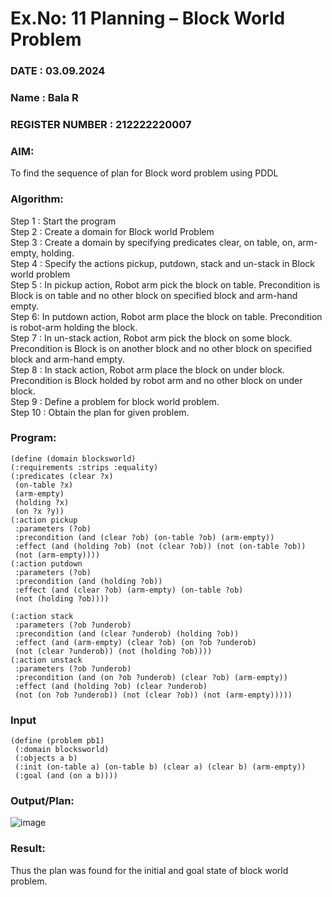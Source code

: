 # Ex.No: 11  Planning –  Block World Problem 
### DATE : 03.09.2024
### Name : Bala R
### REGISTER NUMBER : 212222220007
### AIM: 
To find the sequence of plan for Block word problem using PDDL  
###  Algorithm:
Step 1 :  Start the program <br>
Step 2 : Create a domain for Block world Problem <br>
Step 3 :  Create a domain by specifying predicates clear, on table, on, arm-empty, holding. <br>
Step 4 : Specify the actions pickup, putdown, stack and un-stack in Block world problem <br>
Step 5 :  In pickup action, Robot arm pick the block on table. Precondition is Block is on table and no other block on specified block and arm-hand empty.<br>
Step 6:  In putdown action, Robot arm place the block on table. Precondition is robot-arm holding the block.<br>
Step 7 : In un-stack action, Robot arm pick the block on some block. Precondition is Block is on another block and no other block on specified block and arm-hand empty.<br>
Step 8 : In stack action, Robot arm place the block on under block. Precondition is Block holded by robot arm and no other block on under block.<br>
Step 9 : Define a problem for block world problem.<br> 
Step 10 : Obtain the plan for given problem.<br> 
     
### Program:
```
(define (domain blocksworld)
(:requirements :strips :equality)
(:predicates (clear ?x)
 (on-table ?x)
 (arm-empty)
 (holding ?x)
 (on ?x ?y))
(:action pickup
 :parameters (?ob)
 :precondition (and (clear ?ob) (on-table ?ob) (arm-empty))
 :effect (and (holding ?ob) (not (clear ?ob)) (not (on-table ?ob))
 (not (arm-empty))))
(:action putdown
 :parameters (?ob)
 :precondition (and (holding ?ob))
 :effect (and (clear ?ob) (arm-empty) (on-table ?ob)
 (not (holding ?ob))))
```
```
(:action stack
 :parameters (?ob ?underob)
 :precondition (and (clear ?underob) (holding ?ob))
 :effect (and (arm-empty) (clear ?ob) (on ?ob ?underob)
 (not (clear ?underob)) (not (holding ?ob))))
(:action unstack
 :parameters (?ob ?underob) 
 :precondition (and (on ?ob ?underob) (clear ?ob) (arm-empty))
 :effect (and (holding ?ob) (clear ?underob)
 (not (on ?ob ?underob)) (not (clear ?ob)) (not (arm-empty)))))
```

### Input 
```
(define (problem pb1)
 (:domain blocksworld)
 (:objects a b)
 (:init (on-table a) (on-table b) (clear a) (clear b) (arm-empty))
 (:goal (and (on a b))))
```

### Output/Plan:
![image](https://github.com/Pavishmi/AI_Lab_2023-24/assets/136091280/680c9e92-a0cd-429f-b605-71b01a1b1f8d)

### Result:
Thus the plan was found for the initial and goal state of block world problem.
